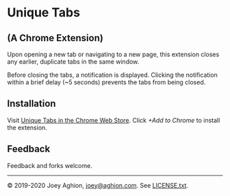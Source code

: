Unique Tabs
===========

(A Chrome Extension)
--------------------

Upon opening a new tab or navigating to a new page, this extension closes any earlier, duplicate tabs in the same window.

Before closing the tabs, a notification is displayed. Clicking the notification within a brief delay (~5 seconds) prevents the tabs from being closed.


Installation
------------

Visit [Unique Tabs in the Chrome Web Store](https://chrome.google.com/webstore/detail/unique-tabs/cicbejncjmbkbahiicbiflndmhbcgibk). Click _+Add to Chrome_ to install the extension.


Feedback
--------

Feedback and forks welcome.

---
&copy; 2019-2020 Joey Aghion, [joey@aghion.com](mailto:joey@aghion.com). See [LICENSE.txt](LICENSE.txt).